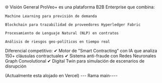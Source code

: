 🌐 Visión General
ProVeo+ es una plataforma B2B Enterprise que combina:

    Machine Learning para previsión de demanda

    Blockchain para trazabilidad de proveedores Hyperledger Fabric

    Procesamiento de Lenguaje Natural (NLP) en contratos

    Análisis de riesgos geo-políticos en tiempo real

Diferencial competitivo:
✔ Motor de "Smart Contracting" con IA que analiza 150+ cláusulas contractuales
✔ Sistema anti-fraude con Redes Neuronales Graph Convolutional
✔ Digital Twin para simulación de escenarios de disrupción



 (Actualmente esta alojado en Vercel)  --- Rama main----